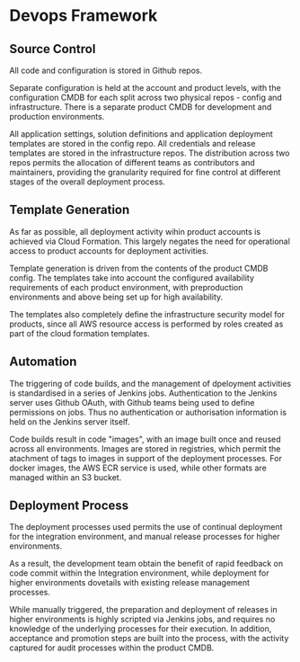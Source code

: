 # Devops Framework

## Source Control

All code and configuration is stored in Github repos. 

Separate configuration is held at the account and product levels, with the 
configuration CMDB for each split across two physical repos - config and infrastructure.
There is a separate product CMDB for development and production environments.

All application settings, solution definitions and application deployment templates 
are stored in the config repo. All credentials and release templates are stored in the 
infrastructure repos. The distribution across two repos permits the allocation of different teams 
as contributors and maintainers, providing the granularity required for fine control
at different stages of the overall deployment process.

## Template Generation

As far as possible, all deployment activity wihin product accounts is achieved via
Cloud Formation. This largely negates the need for operational access to product accounts
for deployment activities.

Template generation is driven from the contents of the product CMDB config. The templates
take into account the configured availability requirements of each product environment, with
preproduction environments and above being set up for high availability.

The templates also completely define the infrastructure security model for products, since
all AWS resource access is performed by roles created as part of the cloud formation templates.

## Automation

The triggering of code builds, and the management of dpeloyment activities is standardised
in a series of Jenkins jobs. Authentication to the Jenkins server uses Github OAuth,
with Github teams being used to define permissions on jobs. Thus no authentication 
or authorisation information is held on the Jenkins server itself.

Code builds result in code "images", with an image built once and reused across all environments.
Images are stored in registries, which permit the atachment of tags to images in support
of the deployment processes. For docker images, the AWS ECR service is used, while other
formats are managed within an S3 bucket.

## Deployment Process

The deployment processes used permits the use of continual deployment for the integration environment,
and manual release processes for higher environments.

As a result, the development team obtain the benefit of rapid feedback on code commit within the Integration
environment, 
while deployment for higher environments dovetails with existing release management processes.

While manually triggered, the preparation and deployment of releases in higher environments
is highly scripted via Jenkins jobs, and requires no knowledge of the underlying processes
for their execution. In addition, acceptance and promotion steps are built into the process,
with the activity captured for audit processes within the product CMDB.
